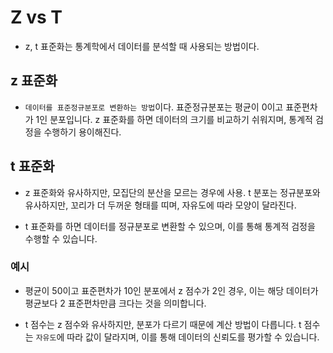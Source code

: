# Z vs T

- z, t 표준화는 통계학에서 데이터를 분석할 때 사용되는 방법이다.

## z 표준화

- `데이터를 표준정규분포로 변환하는 방법`이다. 표준정규분포는 평균이 0이고 표준편차가 1인 분포입니다. z 표준화를 하면 데이터의 크기를 비교하기 쉬워지며, 통계적 검정을 수행하기 용이해진다.

## t 표준화

- z 표준화와 유사하지만, 모집단의 분산을 모르는 경우에 사용. t 분포는 정규분포와 유사하지만, 꼬리가 더 두꺼운 형태를 띠며, 자유도에 따라 모양이 달라진다.

- t 표준화를 하면 데이터를 정규분포로 변환할 수 있으며, 이를 통해 통계적 검정을 수행할 수 있습니다.

### 예시

- 평균이 50이고 표준편차가 10인 분포에서 z 점수가 2인 경우, 이는 해당 데이터가 평균보다 2 표준편차만큼 크다는 것을 의미합니다.

- t 점수는 z 점수와 유사하지만, 분포가 다르기 때문에 계산 방법이 다릅니다. t 점수는 `자유도`에 따라 값이 달라지며, 이를 통해 데이터의 신뢰도를 평가할 수 있습니다.
